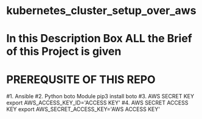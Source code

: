 # kubernetes_cluster_setup_over_aws
# In this Description Box ALL the Brief of this Project is given
# PREREQUSITE OF THIS REPO
#1. Ansible
#2. Python boto Module pip3 install boto
#3. AWS SECRET KEY export AWS_ACCESS_KEY_ID='ACCESS KEY'
#4. AWS SECRET ACCESS KEY export AWS_SECRET_ACCESS_KEY='AWS ACCESS KEY'
